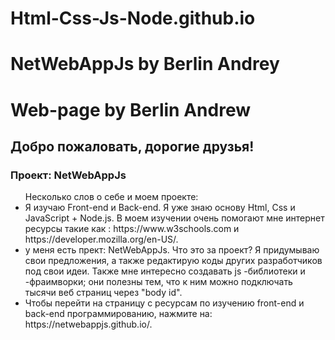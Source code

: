 # Html-Css-Js-Node.github.io
# NetWebAppJs by Berlin Andrey
<h1>Web-page by Berlin Andrew</h1>
    <h2>Добро пожаловать, дорогие друзья!</h2>
    <h3>Проект: NetWebAppJs</h3>

<ul>Несколько слов о себе и моем проекте:  
<li>Я изучаю Front-end и Back-end. Я уже знаю основу Html, Css и JavaScript + Node.js. В моем изучении очень помогают мне интернет ресурсы такие как : https://www.w3schools.com и https://developer.mozilla.org/en-US/.</li>
<li>у меня есть прект: NetWebAppJs. Что это за проект? Я придумываю свои предложения, а также редактирую коды других разработчиков под свои идеи. Также мне интересно создавать js -библиотеки и -фраимворки; они полезны тем, что к ним можно подключать тысячи веб страниц через "body id". </li> 
<li>Чтобы перейти на страницу с ресурсам по изучению front-end и back-end программированию, нажмите на: https://netwebappjs.github.io/.
</li>
</ul>


